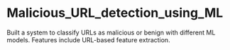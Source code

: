 # Malicious_URL_detection_using_ML
Built a system to classify URLs as malicious or benign with different ML models. Features include URL-based feature extraction.
